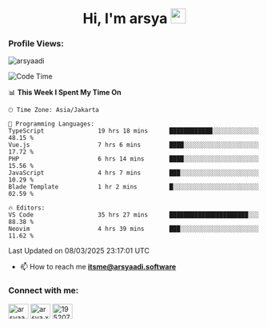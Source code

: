<h1 align="center">Hi, I'm arsya 
  <img src="https://media.giphy.com/media/hvRJCLFzcasrR4ia7z/giphy.gif" width="30px"/>
</h1>

<p align="left"> <h3>Profile Views:</h3> <img src="https://komarev.com/ghpvc/?username=arsyaadi&label=Profile%20views&color=0e75b6&style=flat" alt="arsyaadi" /> </p>

<!--START_SECTION:waka-->
![Code Time](http://img.shields.io/badge/Code%20Time-3%2C841%20hrs%2033%20mins-blue)

📊 **This Week I Spent My Time On** 

```text
🕑︎ Time Zone: Asia/Jakarta

💬 Programming Languages: 
TypeScript               19 hrs 18 mins      ████████████░░░░░░░░░░░░░   48.15 % 
Vue.js                   7 hrs 6 mins        ████░░░░░░░░░░░░░░░░░░░░░   17.72 % 
PHP                      6 hrs 14 mins       ████░░░░░░░░░░░░░░░░░░░░░   15.56 % 
JavaScript               4 hrs 7 mins        ███░░░░░░░░░░░░░░░░░░░░░░   10.29 % 
Blade Template           1 hr 2 mins         █░░░░░░░░░░░░░░░░░░░░░░░░   02.59 % 

🔥 Editors: 
VS Code                  35 hrs 27 mins      ██████████████████████░░░   88.38 % 
Neovim                   4 hrs 39 mins       ███░░░░░░░░░░░░░░░░░░░░░░   11.62 % 
```


 Last Updated on 08/03/2025 23:17:01 UTC
<!--END_SECTION:waka-->

- 📫 How to reach me **itsme@arsyaadi.software**


<h3 align="left">Connect with me:</h3>
<p align="left">
<a href="https://linkedin.com/in/arsyaadi" target="blank"><img align="center" src="https://raw.githubusercontent.com/rahuldkjain/github-profile-readme-generator/master/src/images/icons/Social/linked-in-alt.svg" alt="arsyaadi" height="30" width="40" /></a>
<a href="https://fb.com/arsya.xkz" target="blank"><img align="center" src="https://raw.githubusercontent.com/rahuldkjain/github-profile-readme-generator/master/src/images/icons/Social/facebook.svg" alt="arsya.xkz" height="30" width="40" /></a>
<a href="https://stackoverflow.com/users/19520749" target="blank"><img align="center" src="https://raw.githubusercontent.com/rahuldkjain/github-profile-readme-generator/master/src/images/icons/Social/stack-overflow.svg" alt="19520749" height="30" width="40" /></a>
</p>
